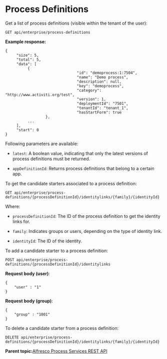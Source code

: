 # Process Definitions

Get a list of process definitions \(visible within the tenant of the user\):

```
GET api/enterprise/process-definitions
```

**Example response:**

```
{
     "size": 5,
     "total": 5,
     "data": [
          {
                                "id": "demoprocess:1:7504",
                                "name": "Demo process",
                                "description": null,
                                "key": "demoprocess",
                                "category": "http://www.activiti.org/test",
                                "version": 1,
                                "deploymentId": "7501",
                                "tenantId": "tenant_1",
                                "hasStartForm": true
                  },
          ...
     ],
     "start": 0
}
```

Following parameters are available:

-   `latest`: A boolean value, indicating that only the latest versions of process definitions must be returned.

-   `appDefinitionId`: Returns process definitions that belong to a certain app.


To get the candidate starters associated to a process definition:

```
GET api/enterprise/process-definitions/{processDefinitionId}/identitylinks/{family}/{identityId}
```

Where:

-   `processDefinitionId`: The ID of the process definition to get the identity links for.

-   `family`: Indicates groups or users, depending on the type of identity link.

-   `identityId`: The ID of the identity.


To add a candidate starter to a process definition:

```
POST api/enterprise/process-definitions/{processDefinitionId}/identitylinks
```

**Request body \(user\)**:

```
{
    "user" : "1"
}
```

**Request body \(group\)**:

```
{
    "group" : "1001"
}
```

To delete a candidate starter from a process definition:

```
DELETE api/enterprise/process-definitions/{processDefinitionId}/identitylinks/{family}/{identityId}
```

**Parent topic:**[Alfresco Process Services REST API](../topics/process_services_api.md)

